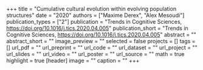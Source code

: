 +++
title = "Cumulative cultural evolution within evolving population structures"
date = "2020"
authors = ["Maxime Derex", "Alex Mesoudi"]
publication_types = ["2"]
publication = "Trends in Cognitive Sciences, https://doi.org/10.1016/j.tics.2020.04.005"
publication_short = "Trends in Cognitive Sciences, https://doi.org/10.1016/j.tics.2020.04.005"
abstract = ""
abstract_short = ""
image_preview = ""
selected = false
projects = []
tags = []
url_pdf = ""
url_preprint = ""
url_code = ""
url_dataset = ""
url_project = ""
url_slides = ""
url_video = ""
url_poster = ""
url_source = ""
math = true
highlight = true
[header]
image = ""
caption = ""
+++
